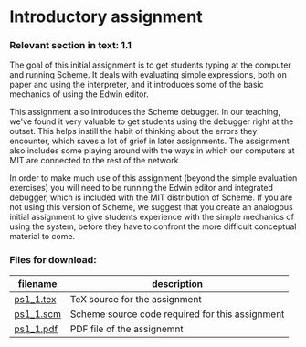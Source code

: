 # Introductory assignment

### Relevant section in text: 1.1

The goal of this initial assignment is to get students typing at the computer and running Scheme. It deals with evaluating simple expressions, both on paper and using the interpreter, and it introduces some of the basic mechanics of using the Edwin editor.

This assignment also introduces the Scheme debugger. In our teaching, we've found it very valuable to get students using the debugger right at the outset. This helps instill the habit of thinking about the errors they encounter, which saves a lot of grief in later assignments. The assignment also includes some playing around with the ways in which our computers at MIT are connected to the rest of the network.

In order to make much use of this assignment (beyond the simple evaluation exercises) you will need to be running the Edwin editor and integrated debugger, which is included with the MIT distribution of Scheme. If you are not using this version of Scheme, we suggest that you create an analogous initial assignment to give students experience with the simple mechanics of using the system, before they have to confront the more difficult conceptual material to come.

### Files for download:

| filename | description |
| --- | --- |
| [ps1_1.tex](ps1_1.tex) | TeX source for the assignment |
| [ps1_1.scm](ps1_1.scm) | Scheme source code required for this assignment |
| [ps1_1.pdf](ps1_1.pdf) | PDF file of the assignemnt |